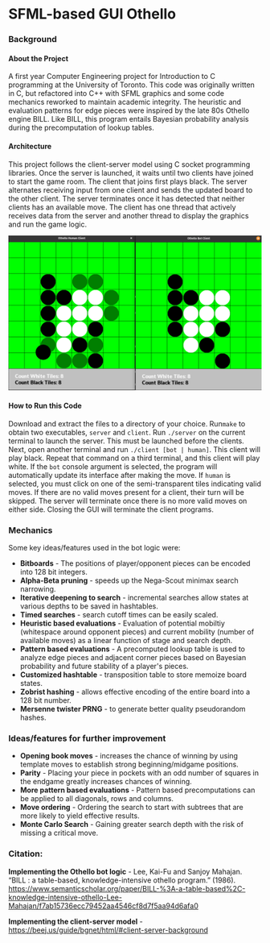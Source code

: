 # SFML-based GUI Othello 

### Background

#### About the Project

A first year Computer Engineering project for Introduction to C programming at the University of Toronto. This code was originally written in C, but refactored into C++ with SFML graphics and some code mechanics reworked to maintain academic integrity. The heuristic and evaluation patterns for edge pieces were inspired by the late 80s Othello engine BILL. Like BILL, this program entails Bayesian probability analysis during the precomputation of lookup tables. 

#### Architecture

This project follows the client-server model using C socket programming libraries. Once the server is launched, it waits until two clients have joined to start the game room. The client that joins first plays black. The server alternates receiving input from one client and sends the updated board to the other client. The server terminates once it has detected that neither clients has an available move. The client has one thread that actively receives data from the server and another thread to display the graphics and run the game logic. 

<center><img src="./sample-game.png" alt="Diagram 1" ></img></center>

#### How to Run this Code

Download and extract the files to a directory of your choice. Run`make` to obtain two executables, `server` and `client`. Run `./server` on the current terminal to launch the server. This must be launched before the clients. Next, open another terminal and run `./client [bot | human]`. This client will play black. Repeat that command on a third terminal, and this client will play white. If the `bot` console argument is selected, the program will automatically update its interface after making the move. If `human` is selected, you must click on one of the semi-transparent tiles indicating valid moves. If there are no valid moves present for a client, their turn will be skipped. The server will terminate once there is no more valid moves on either side. Closing the GUI will terminate the client programs.

### Mechanics 

Some key ideas/features used in the bot logic were:
- **Bitboards** - The positions of player/opponent pieces can be encoded into 128 bit integers. 
- **Alpha-Beta pruning** - speeds up the Nega-Scout minimax search narrowing.
- **Iterative deepening to search** - incremental searches allow states at various depths to be saved in hashtables.
- **Timed searches** - search cutoff times can be easily scaled.
- **Heuristic based evaluations** - Evaluation of potential mobiltiy (whitespace around opponent pieces) and current mobility (number of available moves) as a linear function of stage and search depth. 
- **Pattern based evaluations** - A precomputed lookup table is used to analyze edge pieces and adjacent corner pieces based on Bayesian probability and future stability of a player's pieces.
- **Customized hashtable** - transposition table to store memoize board states. 
- **Zobrist hashing** - allows effective encoding of the entire board into a 128 bit number. 
- **Mersenne twister PRNG** - to generate better quality pseudorandom hashes. 

### Ideas/features for further improvement
- **Opening book moves** - increases the chance of winning by using template moves to establish strong beginning/midgame positions.
- **Parity** - Placing your piece in pockets with an odd number of squares in the endgame greatly increases chances of winning.
- **More pattern based evaluations** - Pattern based precomputations can be applied to all diagonals, rows and columns.
- **Move ordering** - Ordering the search to start with subtrees that are more likely to yield effective results. 
- **Monte Carlo Search** - Gaining greater search depth with the risk of missing a critical move. 

### Citation:
**Implementing the Othello bot logic** - Lee, Kai-Fu and Sanjoy Mahajan. “BILL : a table-based, knowledge-intensive othello program.” (1986). https://www.semanticscholar.org/paper/BILL-%3A-a-table-based%2C-knowledge-intensive-othello-Lee-Mahajan/f7ab15736ecc79452aa4546cf8d7f5aa94d6afa0

**Implementing the client-server model** - https://beej.us/guide/bgnet/html/#client-server-background
